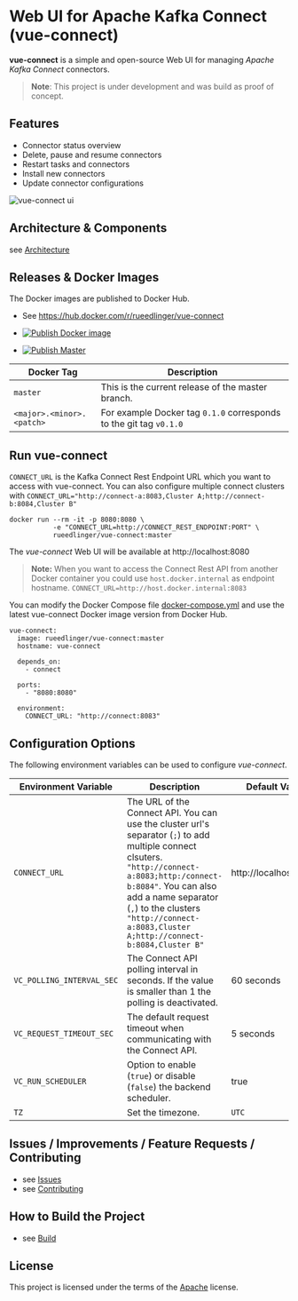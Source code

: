 # Web UI for Apache Kafka Connect (vue-connect)

**vue-connect** is a simple and open-source Web UI for managing _Apache Kafka Connect_ connectors.

> **Note**: This project is under development and was build as proof of concept.

## Features

- Connector status overview
- Delete, pause and resume connectors
- Restart tasks and connectors
- Install new connectors
- Update connector configurations

![vue-connect ui](docs/images/demo.gif)

## Architecture & Components

see [Architecture](docs/ARCHITECTURE.md)

## Releases & Docker Images

The Docker images are published to Docker Hub.

- See https://hub.docker.com/r/rueedlinger/vue-connect

- [![Publish Docker image](https://github.com/rueedlinger/vue-connect/actions/workflows/release.yml/badge.svg)](https://github.com/rueedlinger/vue-connect/actions/workflows/release.yml)
- [![Publish Master](https://github.com/rueedlinger/vue-connect/actions/workflows/master.yml/badge.svg)](https://github.com/rueedlinger/vue-connect/actions/workflows/master.yml)

| Docker Tag                | Description                                                        |
| ------------------------- | ------------------------------------------------------------------ |
| `master`                  | This is the current release of the master branch.                  |
| `<major>.<minor>.<patch>` | For example Docker tag `0.1.0` corresponds to the git tag `v0.1.0` |

## Run vue-connect

`CONNECT_URL` is the Kafka Connect Rest Endpoint URL which you want to access
with vue-connect. You can also configure multiple connect clusters with `CONNECT_URL="http://connect-a:8083,Cluster A;http://connect-b:8084,Cluster B"`

```
docker run --rm -it -p 8080:8080 \
           -e "CONNECT_URL=http://CONNECT_REST_ENDPOINT:PORT" \
           rueedlinger/vue-connect:master
```

The _vue-connect_ Web UI will be available at http://localhost:8080

> **Note:** When you want to access the Connect Rest API from another Docker container you could use `host.docker.internal` as endpoint hostname. `CONNECT_URL=http://host.docker.internal:8083`

You can modify the Docker Compose file [docker-compose.yml](docker-compose.yml) and use the latest vue-connect Docker image version from Docker Hub.

```
vue-connect:
  image: rueedlinger/vue-connect:master
  hostname: vue-connect

  depends_on:
    - connect

  ports:
    - "8080:8080"

  environment:
    CONNECT_URL: "http://connect:8083"
```

## Configuration Options

The following environment variables can be used to configure _vue-connect_.

| Environment Variable      | Description                                                                                                                                                                                                                                                                             | Default Value         |
| ------------------------- | --------------------------------------------------------------------------------------------------------------------------------------------------------------------------------------------------------------------------------------------------------------------------------------- | --------------------- |
| `CONNECT_URL`             | The URL of the Connect API. You can use the cluster url's separator (`;`) to add multiple connect clsuters. `"http://connect-a:8083;http:/connect-b:8084"`. You can also add a name separator (`,`) to the clusters `"http://connect-a:8083,Cluster A;http://connect-b:8084,Cluster B"` | http://localhost:8083 |
| `VC_POLLING_INTERVAL_SEC` | The Connect API polling interval in seconds. If the value is smaller than 1 the polling is deactivated.                                                                                                                                                                                 | 60 seconds            |
| `VC_REQUEST_TIMEOUT_SEC`  | The default request timeout when communicating with the Connect API.                                                                                                                                                                                                                    | 5 seconds             |
| `VC_RUN_SCHEDULER`        | Option to enable (`true`) or disable (`false`) the backend scheduler.                                                                                                                                                                                                                   | true                  |
| `TZ`                      | Set the timezone.                                                                                                                                                                                                                                                                       | `UTC`                 |

## Issues / Improvements / Feature Requests / Contributing

- see [Issues](https://github.com/rueedlinger/vue-connect/issues)
- see [Contributing](docs/CONTRIBUTING.md)

## How to Build the Project

- see [Build](docs/BUILD.md)

## License

This project is licensed under the terms of the [Apache](LICENSE) license.
